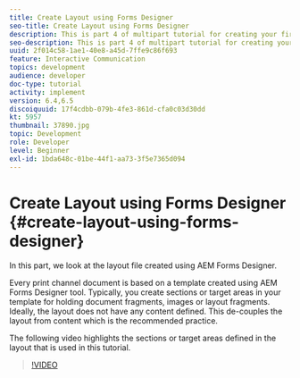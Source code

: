 ```yaml
---
title: Create Layout using Forms Designer
seo-title: Create Layout using Forms Designer
description: This is part 4 of multipart tutorial for creating your first interactive communication document for the print channel.In this part, we look at the layout file created using AEM Forms Designer.
seo-description: This is part 4 of multipart tutorial for creating your first interactive communication document for the print channel.In this part, we look at the layout file created using AEM Forms Designer.
uuid: 2f014c58-1ae1-40e8-a45d-7ffe9c86f693
feature: Interactive Communication
topics: development
audience: developer
doc-type: tutorial
activity: implement
version: 6.4,6.5
discoiquuid: 17f4cdbb-079b-4fe3-861d-cfa0c03d30dd
kt: 5957
thumbnail: 37890.jpg
topic: Development
role: Developer
level: Beginner
exl-id: 1bda648c-01be-44f1-aa73-3f5e7365d094
---
```

# Create Layout using Forms Designer {#create-layout-using-forms-designer}

In this part, we look at the layout file created using AEM Forms Designer.

Every print channel document is based on a template created using AEM Forms Designer tool. Typically, you  create sections or target areas in your template for holding document fragments, images or layout fragments. Ideally, the layout does not have any content defined. This de-couples the layout from content which is the recommended practice.

The following video highlights the sections or target areas defined in the layout that is used in this tutorial.

>[!VIDEO](https://video.tv.adobe.com/v/37890/?quality=9)
